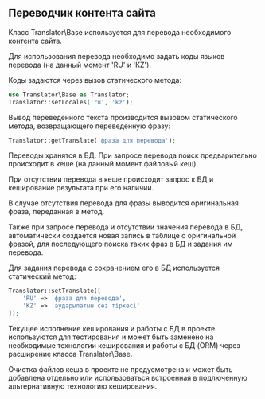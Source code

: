 ## Переводчик контента сайта

Класс Translator\Base используется для перевода необходимого контента сайта.

Для использования перевода необходимо задать коды языков перевода (на данный момент 'RU' и 'KZ').

Коды задаются через вызов статического метода:

```php
use Translator\Base as Translator;
Translator::setLocales('ru', 'kz');
```

Вывод переведенного текста производится вызовом статического метода, возвращающего переведенную фразу:

```php
Translator::getTranslate('фраза для перевода');
```

Переводы хранятся в БД. При запросе перевода поиск предварительно происходит в кеше (на данный момент файловый кеш).

При отсутствии перевода в кеше происходит запрос к БД и кеширование результата при его наличии.

В случае отсутствия перевода для фразы выводится оригинальная фраза, переданная в метод.

Также при запросе перевода и отсутствии значения перевода в БД, автоматически создается новая запись в таблице с оригинальной фразой,
для последующего поиска таких фраз в БД и задания им перевода.

Для задания перевода с сохранением его в БД используется статический метод:
```php
Translator::setTranslate([
    'RU' => 'фраза для перевода',
    'KZ' => 'аударылатын сөз тіркесі'
]);
```

Текущее исполнение кеширования и работы с БД в проекте используются для тестирования и может быть заменено на необходимые технологии кеширования
и работы с БД (ORM) через расширение класса Translator\Base.

Очистка файлов кеша в проекте не предусмотрена и может быть добавлена отдельно или использоваться встроенная в подлюченную альтернативную технологию кеширования.